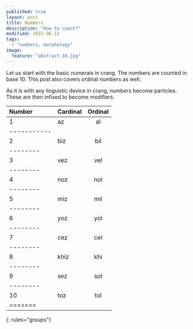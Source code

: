 ```yaml
---
published: true
layout: post
title: Numbers
description: "How to count?"
modified: 2015-06-13
tags: 
  - "numbers, morphology"
image: 
  feature: "abstract-18.jpg"
---
```


Let us start with the basic numerals in crang. The numbers are counted in base 10. This post also covers ordinal numbers as well.

As it is with any linguistic device in crang, numbers become particles. These are then infixed to become modifiers.

| Number | Cardinal | Ordinal  |
|:-------|:---------|:--------:|
| 1	 | az       | al       | 
|-----------
| 2      | biz      | bil      | 
|--------
| 3      | vez      | vel      |
|--------
| 4      | noz      | nol      |
|--------
| 5      | miz      | mil      | 
|--------
| 6      | yoz      | yol      |
|--------
| 7      | cez      | cel      |
|--------
| 8      | khiz     | khi      |
|--------
| 9      | sez      | sol      |
|--------
| 10     | toz      | tol      |
|=======
{: rules="groups"}

